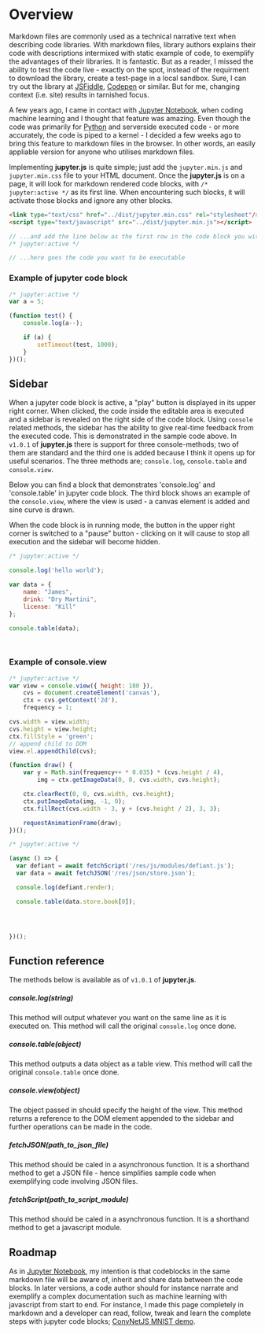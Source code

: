 # Overview
Markdown files are commonly used as a technical narrative text when describing code libraries. With markdown files, library authors explains their code with descriptions intermixed with static example of code, to exemplify the advantages of their libraries. It is fantastic. But as a reader, I missed the ability to test the code live - exactly on the spot, instead of the requirment to download the library, create a test-page in a local sandbox. Sure, I can try out the library at [JSFiddle](https://jsfiddle.net/), [Codepen](https://codepen.io/) or similar. But for me, changing context (i.e. site) results in tarnished focus.

A few years ago, I came in contact with [Jupyter Notebook](https://jupyter.org/), when coding machine learning and I thought that feature was amazing. Even though the code was primarily for [Python](https://www.python.org/) and serverside executed code - or more accurately, the code is piped to a kernel - I decided a few weeks ago to bring this feature to markdown files in the browser. In other words, an easily appliable version for anyone who utilises markdown files.

Implementing **jupyter.js** is quite simple; just add the `jupyter.min.js` and `jupyter.min.css` file to your HTML document. Once the **jupyter.js** is on a page, it will look for markdown rendered code blocks, with `/* jupyter:active */` as its first line. When encountering such blocks, it will activate those blocks and ignore any other blocks.

```html
<link type="text/css" href="../dist/jupyter.min.css" rel="stylesheet"/>
<script type="text/javascript" src="../dist/jupyter.min.js"></script>
```

```js
// ...and add the line below as the first row in the code block you wish to be live code-block
/* jupyter:active */

// ...here goes the code you want to be executable

```

### Example of jupyter code block
```js
/* jupyter:active */
var a = 5;

(function test() {
    console.log(a--);

    if (a) {
        setTimeout(test, 1000);
    }
})();
```


## Sidebar
When a jupyter code block is active, a "play" button is displayed in its upper right corner. When clicked, the code inside the editable area is executed and a sidebar is revealed on the right side of the code block. Using `console` related methods, the sidebar has the ability to give real-time feedback from the executed code. This is demonstrated in the sample code above. In `v1.0.1` of **jupyter.js** there is support for three console-methods; two of them are standard and the third one is added because I think it opens up for useful scenarios. The three methods are; `console.log`, `console.table` and `console.view`.

 Below you can find a block that demonstrates 'console.log' and 'console.table' in jupyter code block. The third block shows an example of the `console.view`, where the view is used - a canvas element is added and sine curve is drawn.

When the code block is in running mode, the button in the upper right corner is switched to a "pause" button - clicking on it will cause to stop all execution and the sidebar will become hidden.

```js
/* jupyter:active */

console.log('hello world');

var data = {
    name: "James",
    drink: "Dry Martini",
    license: "Kill"
};

console.table(data);




```

### Example of console.view
```js
/* jupyter:active */
var view = console.view({ height: 180 }),
    cvs = document.createElement('canvas'),
    ctx = cvs.getContext('2d'),
    frequency = 1;

cvs.width = view.width;
cvs.height = view.height;
ctx.fillStyle = 'green';
// append child to DOM
view.el.appendChild(cvs);

(function draw() {
    var y = Math.sin(frequency++ * 0.035) * (cvs.height / 4),
        img = ctx.getImageData(0, 0, cvs.width, cvs.height);

    ctx.clearRect(0, 0, cvs.width, cvs.height);
    ctx.putImageData(img, -1, 0);
    ctx.fillRect(cvs.width - 3, y + (cvs.height / 2), 3, 3);

    requestAnimationFrame(draw);
})();
```


```js
/* jupyter:active */

(async () => {
  var defiant = await fetchScript('/res/js/modules/defiant.js');
  var data = await fetchJSON('/res/json/store.json');

  console.log(defiant.render);

  console.table(data.store.book[0]);




})();
```


## Function reference
The methods below is available as of `v1.0.1` of **jupyter.js**.

##### console.log(string)
This method will output whatever you want on the same line as it is executed on. This method will call the original `console.log` once done.

##### console.table(object)
This method outputs a data object as a table view. This method will call the original `console.table` once done.

##### console.view(object)
The object passed in should specify the height of the view. This method returns a reference to the DOM element appended to the sidebar and further operations can be made in the code.

##### fetchJSON(path_to_json_file)
This method should be caled in a asynchronous function. It is a shorthand method to get a JSON file - hence simplifies sample code when exemplifying code involving JSON files.

##### fetchScript(path_to_script_module)
This method should be caled in a asynchronous function. It is a shorthand method to get a javascript module.

## Roadmap
As in [Jupyter Notebook](https://jupyter.org/), my intention is that codeblocks in the same markdown file will be aware of, inherit and share data between the code blocks. In later versions, a code author should for instance narrate and exemplify a complex documentation such as machine learning with javascript from start to end. For instance, I made this page completely in markdown and a developer can read, follow, tweak and learn the complete steps with jupyter code blocks; [ConvNetJS MNIST demo](https://cs.stanford.edu/people/karpathy/convnetjs/demo/mnist.html).


